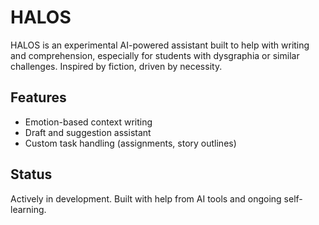 # HALOS

HALOS is an experimental AI-powered assistant built to help with writing and comprehension, especially for students with dysgraphia or similar challenges. Inspired by fiction, driven by necessity.

## Features

- Emotion-based context writing
- Draft and suggestion assistant
- Custom task handling (assignments, story outlines)

## Status

Actively in development. Built with help from AI tools and ongoing self-learning.

